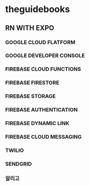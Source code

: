 # theguidebooks

## RN WITH EXPO

### GOOGLE CLOUD FLATFORM

### GOOGLE DEVELOPER CONSOLE

### FIREBASE CLOUD FUNCTIONS

### FIREBASE FIRESTORE

### FIREBASE STORAGE

### FIREBASE AUTHENTICATION

### FIREBASE DYNAMIC LINK

### FIREBASE CLOUD MESSAGING

### TWILIO

### SENDGRID

### 알리고